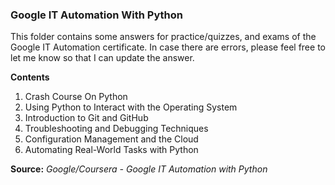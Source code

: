 ### Google IT Automation With Python

This folder contains some answers for practice/quizzes, and exams of the Google IT Automation certificate. In case there are errors, please feel free to let me know so that I can update the answer.

**Contents**

1. Crash Course On Python
2. Using Python to Interact with the Operating System
3. Introduction to Git and GitHub
4. Troubleshooting and Debugging Techniques
5. Configuration Management and the Cloud
6. Automating Real-World Tasks with Python

**Source:** *Google/Coursera - Google IT Automation with Python* 
